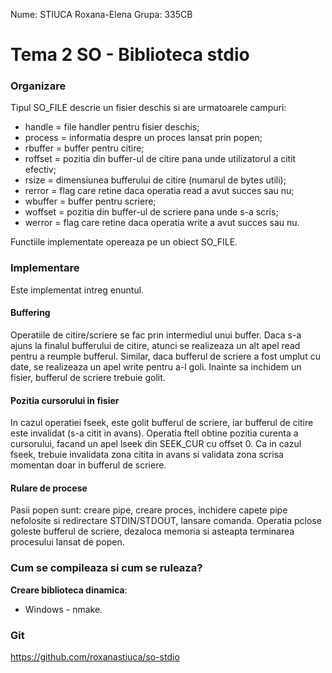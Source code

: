 Nume: STIUCA Roxana-Elena
Grupa: 335CB

# Tema 2 SO - Biblioteca stdio

### Organizare
Tipul SO_FILE descrie un fisier deschis si are urmatoarele campuri:
- handle = file handler pentru fisier deschis;
- process = informatia despre un proces lansat prin popen;
- rbuffer = buffer pentru citire;
- roffset = pozitia din buffer-ul de citire pana unde utilizatorul a citit
efectiv;
- rsize = dimensiunea bufferului de citire (numarul de bytes utili);
- rerror = flag care retine daca operatia read a avut succes sau nu;
- wbuffer = buffer pentru scriere;
- woffset = pozitia din buffer-ul de scriere pana unde s-a scris;
- werror = flag care retine daca operatia write a avut succes sau nu.

Functiile implementate opereaza pe un obiect SO_FILE.

### Implementare
Este implementat intreg enuntul.

#### Buffering
Operatiile de citire/scriere se fac prin intermediul unui buffer.
Daca s-a ajuns la finalul bufferului de citire, atunci se realizeaza
un alt apel read pentru a reumple bufferul. Similar, daca bufferul
de scriere a fost umplut cu date, se realizeaza un apel write pentru
a-l goli. Inainte sa inchidem un fisier, bufferul de scriere trebuie
golit.

#### Pozitia cursorului in fisier
In cazul operatiei fseek, este golit bufferul de scriere, iar bufferul
de citire este invalidat (s-a citit in avans).
Operatia ftell obtine pozitia curenta a cursorului, facand un apel
lseek din SEEK_CUR cu offset 0. Ca in cazul fseek, trebuie invalidata
zona citita in avans si validata zona scrisa momentan doar in bufferul
de scriere.

#### Rulare de procese
Pasii popen sunt: creare pipe, creare proces, inchidere capete pipe
nefolosite si redirectare STDIN/STDOUT, lansare comanda.
Operatia pclose goleste bufferul de scriere, dezaloca memoria si
asteapta terminarea procesului lansat de popen.

### Cum se compileaza si cum se ruleaza?
**Creare biblioteca dinamica**:
- Windows - nmake.

### Git
https://github.com/roxanastiuca/so-stdio
